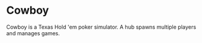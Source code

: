 # Cowboy #

Cowboy is a Texas Hold 'em poker simulator. A hub spawns multiple players and manages games.

